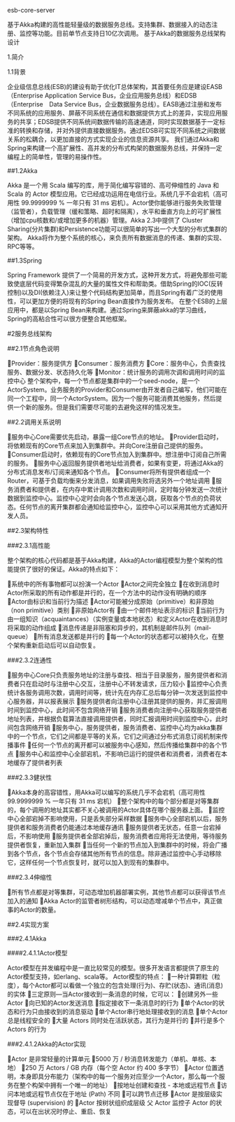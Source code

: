 esb-core-server

基于Akka构建的高性能轻量级的数据服务总线。支持集群、数据接入的动态注册、监控等功能。目前单节点支持日10亿次调用。
基于Akka的数据服务总线架构设计

   1.简介

  1.1背景

   企业级信息总线(ESB)的建设有助于优化IT总体架构，其首要任务应是建设EASB（Enterprise Application Service Bus，企业应用服务总线）和EDSB（Enterprise　Data Service Bus，企业数据服务总线）。EASB通过注册和发布不同系统的应用服务、屏蔽不同系统在通信和数据提供方式上的差异，实现应用服务的共享；EDSB提供不同系统间数据传输的高速通道，同时实现数据基于一定标准的转换和存储，并对外提供直接数据服务。通过EDSB可实现不同系统之间数据关系的松耦合，以更加直接的方式实现企业的信息资源共享。
我们通过Akka和Spring来构建一个高扩展性、高并发的分布式构架的数据服务总线，并保持一定编程上的简单性，管理的易操作性。

##1.2Akka

Akka 是一个用 Scala 编写的库，用于简化编写容错的、高可伸缩性的 Java 和 Scala 的 Actor 模型应用。它已经成功运用在电信行业。系统几乎不会宕机（高可用性 99.9999999 % 一年只有 31 ms 宕机）。Actor使你能够进行服务失败管理（监管者），负载管理（缓和策略、超时和隔离），水平和垂直方向上的可扩展性（增加cpu核数和/或增加更多的机器）管理。Akka 2.3中提供了 Cluster Sharing(分片集群)和Persistence功能可以很简单的写出一个大型的分布式集群的架构。
Akka将作为整个系统的核心，来负责所有数据消息的传递、集群的实现、RPC等等。

##1.3Spring

Spring Framework 提供了一个简易的开发方式，这种开发方式，将避免那些可能致使底层代码变得繁杂混乱的大量的属性文件和帮助类。借助Spring的IOC(反转控制)以及DI(依赖注入)来让整个代码结构更加简单，而且Spring有着广泛的使用性，可以更加方便的将现有的Spring Bean直接作为服务发布。
在整个ESB的上层应用中，都是以Spring Bean来构建。通过Spring来屏蔽akka的学习曲线，Spring的高粘合性可以很方便整合其他框架。

#2服务总线架构

##2.1节点角色说明

Provider：服务提供方
Consumer：服务消费方
Core：服务中心，负责查找服务、数据分发、状态持久化等
Monitor：统计服务的调用次调和调用时间的监控中心
整个架构中，每一个节点都是集群中的一个seed-node，是一个ActorSystem。业务服务的Provider和Consumer由开发者自己编写，他们可能在同一个工程中，同一个ActorSystem。因为一个服务可能消费其他服务，然后提供一个新的服务。但是我们需要尽可能的去避免这样的情况发生。

##2.2调用关系说明

服务中心Core需要优先启动，暴露一组Core节点的地址。
Provider启动时，将依赖现有的Core节点来加入到集群中。并向Core注册自己提供的服务。
Consumer启动时，依赖现有的Core节点加入到集群中。想注册中订阅自己所需的服务。
服务中心返回服务提供者地址给消费者，如果有变更，将通过Akka的分布式消息发布/订阅来通知各个节点。
Consumer将所有提供者组成一个Router，可基于负载均衡来分发消息，如果调用失败将选另外一个地址调用
服务消费者和提供者，在内存中累计调用次数和调用时间，定时每分钟发送一次统计数据到监控中心。监控中心定时会向各个节点发送心跳，获取各个节点的负荷状态。任何节点的离开集群都会通知给监控中心，监控中心可以采用其他方式通知开发人员。

##2.3架构特性

###2.3.1高性能

整个架构的核心代码都是基于Akka构建，Akka的Actor编程模型为整个架构的性能提供了很好的保证。Akka的特点如下：

系统中的所有事物都可以扮演一个Actor
Actor之间完全独立
在收到消息时Actor所采取的所有动作都是并行的，在一个方法中的动作没有明确的顺序
Actor由标识和当前行为描述
Actor可能被分成原始（primitive）和非原始（non primitive）类别
非原始Actor有
由一个邮件地址表示的标识
当前行为由一组知识（acquaintances）（实例变量或本地状态）和定义Actor在收到消息时将采取的动作组成
消息传递是非阻塞和异步的，其机制是邮件队列（mail-queue）
所有消息发送都是并行的
每一个Actor的状态都可以被持久化，在整个架构重新启动后可以自动恢复。

###2.3.2连通性

服务中心Core只负责服务地址的注册与查找、相当于目录服务，服务提供者和消费者只在启动时与注册中心交互，注册中心不转发请求，压力较小
监控中心负责统计各服务调用次数，调用时间等，统计先在内存汇总后每分钟一次发送到监控中心服务器，并以报表展示
服务提供者向注册中心注册其提供的服务，并汇报调用时间到监控中心，此时间不包含网络开销
服务消费者向注册中心获取服务提供者地址列表，并根据负载算法直接调用提供者，同时汇报调用时间到监控中心，此时间包含网络开销
服务中心，服务提供者，服务消费者、监控中心均为akka集群中的一个节点，它们之间都是平等的关系，它们之间通过分布式消息订阅机制来传播事件
任何一个节点的离开都可以被服务中心感知，然后传播给集群中的各个节点
服务中心和监控中心全部宕机，不影响已运行的提供者和消费者，消费者在本地缓存了提供者列表

###2.3.3健状性

Akka本身的高容错性，用Akka可以编写的系统几乎不会宕机（高可用性 99.9999999 % 一年只有 31 ms 宕机）
整个架构中的每个部分都是对等集群的，每个调用的地址其实都不关心被调用的Actor具体在哪个服务器上面。
监控中心全部宕掉不影响使用，只是丢失部分采样数据
服务中心全部宕机以后，服务提供者和服务消费者仍能通过本地缓存通讯
服务提供者无状态，任意一台宕掉后，不影响使用
服务提供者全部宕掉后，服务消费者应用将无法使用，等待服务提供者恢复，重新加入集群
当任何一个新的节点加入到集群中的时候，将会广播到各个节点，各个节点会存储其他所有节点的信息。除非通过监控中心手动移除它，这样任何一个节点恢复时，就可以加入到现有的集群中。


###2.3.4伸缩性

所有节点都是对等集群，可动态增加机器部署实例，其他节点都可以获得该节点加入的通知
Akka Actor的监管者树形结构，可以动态增减单个节点中，真正做事的Actor的数量。


##2.4实现方案

###2.4.1Akka

####2.4.1.1Actor模型

Actor模型在并发编程中是一直比较常见的模型。很多开发语言都提供了原生的Actor模型支持，如erlang、scala等。
Actor模型的特点：
一种计算颗粒（粒度），每个Actor都可以看做一个独立的包含处理(行为)、存贮(状态)、通讯(消息)的实体
三定原则—当Actor接收到一条消息的时候，它可以：
创建另外一些Actor
向已知的Actor发送消息
指定接收下一条消息时的行为
单个Actor的状态和行为只由接收到的消息驱动
单个Actor串行地处理接收到的消息
单个Actor总是线程安全的
大量 Actors 同时处在活跃状态，其行为是并行的
并行是多个 Actors 的行为

###2.4.1.2Akka的Actor实现

Actor 是非常轻量的计算单元
5000 万 / 秒消息转发能力（单机、单核、本地）
250 万 Actors / GB 内存（每个空 Actor 约 400 多字节）
Actor 位置透明，本身即具分布能力（架构中的每一个服务对应至少一个Actor，那么每一个服务在整个构架中拥有一个唯一的地址）
按地址创建和查找  -  本地或远程节点
访问本地或远程节点仅在于地址 (Path) 不同
可以跨节点迁移
Actor 是按层级实现督导 (supervision) 的
Actor 按树状组织成层级
父 Actor 监控子 Actor 的状态，可以在出状况时停止、重启、恢复
